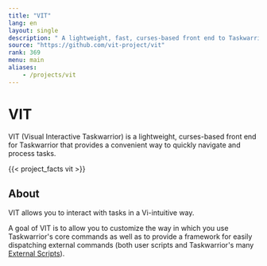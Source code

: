 ```yaml
---
title: "VIT"
lang: en
layout: single
description: " A lightweight, fast, curses-based front end to Taskwarrior."
source: "https://github.com/vit-project/vit"
rank: 369
menu: main
aliases:
    - /projects/vit
---
```

# VIT

VIT (Visual Interactive Taskwarrior) is a lightweight, curses-based front end for Taskwarrior that provides a convenient way to quickly navigate and process tasks.

{{< project_facts vit >}}

## About

VIT allows you to interact with tasks in a Vi-intuitive way.

A goal of VIT is to allow you to customize the way in which you use Taskwarrior's core commands as well as to provide a framework for easily dispatching external commands (both user scripts and Taskwarrior's many [External Scripts](https://taskwarrior.org/tools)).
